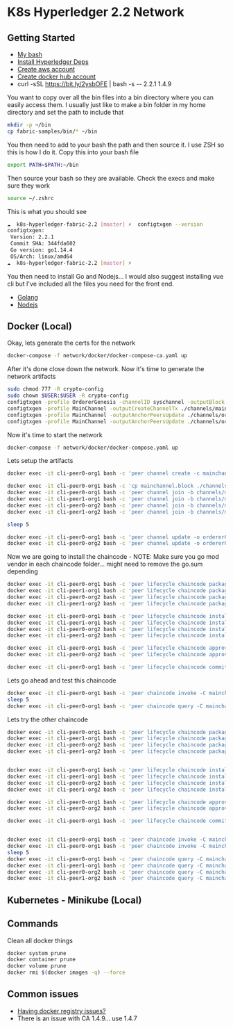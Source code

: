 K8s Hyperledger 2.2 Network
======================================

## Getting Started
- [My bash](https://github.com/ohmyzsh/ohmyzsh)
- [Install Hyperledger Deps](https://hyperledger-fabric.readthedocs.io/en/release-2.2/install.html)
- [Create aws account](aws.amazon.com)
- [Create docker hub account](https://hub.docker.com/)
- curl -sSL https://bit.ly/2ysbOFE | bash -s -- 2.2.1 1.4.9

You want to copy over all the bin files into a bin directory where you can easily access them. I usually just like to make a bin folder in my home directory and set the path to include that
```bash
mkdir -p ~/bin
cp fabric-samples/bin/* ~/bin
```

You then need to add to your bash the path and then source it. I use ZSH so this is how I do it. Copy this into your bash file
```bash
export PATH=$PATH:~/bin
```

Then source your bash so they are available. Check the execs and make sure they work
```bash
source ~/.zshrc
```

This is what you should see
```bash
☁  k8s-hyperledger-fabric-2.2 [master] ⚡  configtxgen --version
configtxgen:
 Version: 2.2.1
 Commit SHA: 344fda602
 Go version: go1.14.4
 OS/Arch: linux/amd64
☁  k8s-hyperledger-fabric-2.2 [master] ⚡  
```

You then need to install Go and Nodejs... I would also suggest installing vue cli but I've included all the files you need for the front end.
- [Golang](https://golang.org/dl/)
- [Nodejs](https://nodejs.org/en/)

## Docker (Local)

Okay, lets generate the certs for the network
```bash
docker-compose -f network/docker/docker-compose-ca.yaml up
```

After it's done close down the network. Now it's time to generate the network artifacts
```bash
sudo chmod 777 -R crypto-config
sudo chown $USER:$USER -R crypto-config
configtxgen -profile OrdererGenesis -channelID syschannel -outputBlock ./orderer/genesis.block
configtxgen -profile MainChannel -outputCreateChannelTx ./channels/mainchannel.tx -channelID mainchannel
configtxgen -profile MainChannel -outputAnchorPeersUpdate ./channels/org1-anchors.tx -channelID mainchannel -asOrg org1
configtxgen -profile MainChannel -outputAnchorPeersUpdate ./channels/org2-anchors.tx -channelID mainchannel -asOrg org2
```

Now it's time to start the network
```bash
docker-compose -f network/docker/docker-compose.yaml up
```

Lets setup the artifacts
```bash
docker exec -it cli-peer0-org1 bash -c 'peer channel create -c mainchannel -f ./channels/mainchannel.tx -o orderer0:7050 --tls --cafile=/etc/hyperledger/orderers/msp/tlscacerts/orderers-ca-7054.pem'

docker exec -it cli-peer0-org1 bash -c 'cp mainchannel.block ./channels/'
docker exec -it cli-peer0-org1 bash -c 'peer channel join -b channels/mainchannel.block'
docker exec -it cli-peer1-org1 bash -c 'peer channel join -b channels/mainchannel.block'
docker exec -it cli-peer0-org2 bash -c 'peer channel join -b channels/mainchannel.block'
docker exec -it cli-peer1-org2 bash -c 'peer channel join -b channels/mainchannel.block'

sleep 5

docker exec -it cli-peer0-org1 bash -c 'peer channel update -o orderer0:7050 --tls --cafile=/etc/hyperledger/orderers/msp/tlscacerts/orderers-ca-7054.pem -c mainchannel -f channels/org1-anchors.tx'
docker exec -it cli-peer0-org2 bash -c 'peer channel update -o orderer0:7050 --tls --cafile=/etc/hyperledger/orderers/msp/tlscacerts/orderers-ca-7054.pem -c mainchannel -f channels/org2-anchors.tx'
```

Now we are going to install the chaincode - NOTE: Make sure you go mod vendor in each chaincode folder... might need to remove the go.sum depending
```bash
docker exec -it cli-peer0-org1 bash -c 'peer lifecycle chaincode package resource_types.tar.gz --path /opt/gopath/src/resource_types --lang golang --label resource_types_1'
docker exec -it cli-peer1-org1 bash -c 'peer lifecycle chaincode package resource_types.tar.gz --path /opt/gopath/src/resource_types --lang golang --label resource_types_1'
docker exec -it cli-peer0-org2 bash -c 'peer lifecycle chaincode package resource_types.tar.gz --path /opt/gopath/src/resource_types --lang golang --label resource_types_1'
docker exec -it cli-peer1-org2 bash -c 'peer lifecycle chaincode package resource_types.tar.gz --path /opt/gopath/src/resource_types --lang golang --label resource_types_1'

docker exec -it cli-peer0-org1 bash -c 'peer lifecycle chaincode install resource_types.tar.gz &> pkg.txt'
docker exec -it cli-peer1-org1 bash -c 'peer lifecycle chaincode install resource_types.tar.gz'
docker exec -it cli-peer0-org2 bash -c 'peer lifecycle chaincode install resource_types.tar.gz &> pkg.txt'
docker exec -it cli-peer1-org2 bash -c 'peer lifecycle chaincode install resource_types.tar.gz'

docker exec -it cli-peer0-org1 bash -c 'peer lifecycle chaincode approveformyorg -o orderer0:7050 --tls --cafile=/etc/hyperledger/orderers/msp/tlscacerts/orderers-ca-7054.pem --channelID mainchannel --name resource_types --version 1.0 --sequence 1 --package-id $(tail -n 1 pkg.txt | awk '\''NF>1{print $NF}'\'')'
docker exec -it cli-peer0-org2 bash -c 'peer lifecycle chaincode approveformyorg -o orderer0:7050 --tls --cafile=/etc/hyperledger/orderers/msp/tlscacerts/orderers-ca-7054.pem --channelID mainchannel --name resource_types --version 1.0 --sequence 1 --package-id $(tail -n 1 pkg.txt | awk '\''NF>1{print $NF}'\'')'

docker exec -it cli-peer0-org1 bash -c 'peer lifecycle chaincode commit -o orderer0:7050 --tls --cafile=/etc/hyperledger/orderers/msp/tlscacerts/orderers-ca-7054.pem --channelID mainchannel --name resource_types --version 1.0 --sequence 1'
```

Lets go ahead and test this chaincode
```bash
docker exec -it cli-peer0-org1 bash -c 'peer chaincode invoke -C mainchannel -n resource_types -c '\''{"Args":["Create","1","Raw Resource"]}'\'' -o orderer0:7050 --tls --cafile=/etc/hyperledger/orderers/msp/tlscacerts/orderers-ca-7054.pem'
sleep 5
docker exec -it cli-peer0-org1 bash -c 'peer chaincode query -C mainchannel -n resource_types -c '\''{"Args":["Index"]}'\'' -o orderer0:7050 --tls --cafile=/etc/hyperledger/orderers/msp/tlscacerts/orderers-ca-7054.pem'
```

Lets try the other chaincode
```bash
docker exec -it cli-peer0-org1 bash -c 'peer lifecycle chaincode package resources.tar.gz --path /opt/gopath/src/resources --lang golang --label resources_1'
docker exec -it cli-peer1-org1 bash -c 'peer lifecycle chaincode package resources.tar.gz --path /opt/gopath/src/resources --lang golang --label resources_1'
docker exec -it cli-peer0-org2 bash -c 'peer lifecycle chaincode package resources.tar.gz --path /opt/gopath/src/resources --lang golang --label resources_1'
docker exec -it cli-peer1-org2 bash -c 'peer lifecycle chaincode package resources.tar.gz --path /opt/gopath/src/resources --lang golang --label resources_1'


docker exec -it cli-peer0-org1 bash -c 'peer lifecycle chaincode install resources.tar.gz &> pkg.txt'
docker exec -it cli-peer1-org1 bash -c 'peer lifecycle chaincode install resources.tar.gz'
docker exec -it cli-peer0-org2 bash -c 'peer lifecycle chaincode install resources.tar.gz &> pkg.txt'
docker exec -it cli-peer1-org2 bash -c 'peer lifecycle chaincode install resources.tar.gz'

docker exec -it cli-peer0-org1 bash -c 'peer lifecycle chaincode approveformyorg -o orderer0:7050 --tls --cafile=/etc/hyperledger/orderers/msp/tlscacerts/orderers-ca-7054.pem --channelID mainchannel --name resources --version 1.0 --sequence 1 --package-id $(tail -n 1 pkg.txt | awk '\''NF>1{print $NF}'\'')'
docker exec -it cli-peer0-org2 bash -c 'peer lifecycle chaincode approveformyorg -o orderer0:7050 --tls --cafile=/etc/hyperledger/orderers/msp/tlscacerts/orderers-ca-7054.pem --channelID mainchannel --name resources --version 1.0 --sequence 1 --package-id $(tail -n 1 pkg.txt | awk '\''NF>1{print $NF}'\'')'

docker exec -it cli-peer0-org1 bash -c 'peer lifecycle chaincode commit -o orderer0:7050 --tls --cafile=/etc/hyperledger/orderers/msp/tlscacerts/orderers-ca-7054.pem --channelID mainchannel --name resources --version 1.0 --sequence 1'


docker exec -it cli-peer0-org1 bash -c 'peer chaincode invoke -C mainchannel -n resources -c '\''{"Args":["Create","1","Iron Ore","1"]}'\'' -o orderer0:7050 --tls --cafile=/etc/hyperledger/orderers/msp/tlscacerts/orderers-ca-7054.pem'
docker exec -it cli-peer0-org1 bash -c 'peer chaincode invoke -C mainchannel -n resources -c '\''{"Args":["Create","2","Copper Ore","1"]}'\'' -o orderer0:7050 --tls --cafile=/etc/hyperledger/orderers/msp/tlscacerts/orderers-ca-7054.pem'
sleep 5
docker exec -it cli-peer0-org1 bash -c 'peer chaincode query -C mainchannel -n resources -c '\''{"Args":["Index"]}'\'' -o orderer0:7050 --tls --cafile=/etc/hyperledger/orderers/msp/tlscacerts/orderers-ca-7054.pem'
docker exec -it cli-peer1-org1 bash -c 'peer chaincode query -C mainchannel -n resources -c '\''{"Args":["Index"]}'\'' -o orderer0:7050 --tls --cafile=/etc/hyperledger/orderers/msp/tlscacerts/orderers-ca-7054.pem'
docker exec -it cli-peer0-org2 bash -c 'peer chaincode query -C mainchannel -n resources -c '\''{"Args":["Index"]}'\'' -o orderer0:7050 --tls --cafile=/etc/hyperledger/orderers/msp/tlscacerts/orderers-ca-7054.pem'
docker exec -it cli-peer1-org2 bash -c 'peer chaincode query -C mainchannel -n resources -c '\''{"Args":["Index"]}'\'' -o orderer0:7050 --tls --cafile=/etc/hyperledger/orderers/msp/tlscacerts/orderers-ca-7054.pem'
```

## Kubernetes - Minikube (Local)

## Commands
Clean all docker things
```bash
docker system prune 
docker container prune
docker volume prune 
docker rmi $(docker images -q) --force
```

## Common issues

- [Having docker registry issues?](https://github.com/moby/moby/issues/22635)
- There is an issue with CA 1.4.9... use 1.4.7
